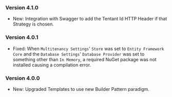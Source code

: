 ﻿### Version 4.1.0

- New: Integration with Swagger to add the Tentant Id HTTP Header if that Strategy is chosen.

### Version 4.0.1

- Fixed: When `Multitenancy Settings`' `Store` was set to `Entity Framework Core` and the `Database Settings`' `Database Provider` was set to something other than `In Memory`, a required NuGet package was not installed causing a compilation error.

### Version 4.0.0

- New: Upgraded Templates to use new Builder Pattern paradigm.

